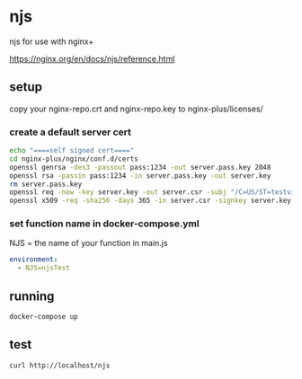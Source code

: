 # njs
njs for use with nginx+

https://nginx.org/en/docs/njs/reference.html

## setup

copy your nginx-repo.crt and nginx-repo.key to nginx-plus/licenses/


### create a default server cert

```bash
echo "====self signed cert===="
cd nginx-plus/nginx/conf.d/certs
openssl genrsa -des3 -passout pass:1234 -out server.pass.key 2048
openssl rsa -passin pass:1234 -in server.pass.key -out server.key
rm server.pass.key
openssl req -new -key server.key -out server.csr -subj "/C=US/ST=testville/L=testerton/O=Test testing/OU=Test Department/CN=test.example.com"
openssl x509 -req -sha256 -days 365 -in server.csr -signkey server.key -out server.crt
```

### set function name in docker-compose.yml

  NJS = the name of your function in main.js

  ```yaml
  environment:
    - NJS=njsTest
  ```
## running

```bash
docker-compose up
```

## test

```bash
curl http://localhost/njs
```